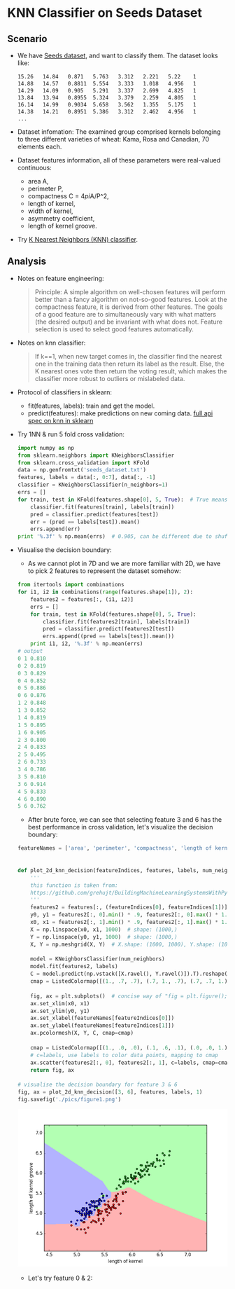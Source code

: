 # KNN Classifier on Seeds Dataset

## Scenario
- We have [Seeds dataset](https://archive.ics.uci.edu/ml/datasets/seeds), and want to classify them. The dataset looks like:

    ```
    15.26   14.84   0.871   5.763   3.312   2.221   5.22    1
    14.88   14.57   0.8811  5.554   3.333   1.018   4.956   1
    14.29   14.09   0.905   5.291   3.337   2.699   4.825   1
    13.84   13.94   0.8955  5.324   3.379   2.259   4.805   1
    16.14   14.99   0.9034  5.658   3.562   1.355   5.175   1
    14.38   14.21   0.8951  5.386   3.312   2.462   4.956   1
    ...
    ```

- Dataset infomation: The examined group comprised kernels belonging to three different varieties of wheat: Kama, Rosa and Canadian, 70 elements each.
- Dataset features information, all of these parameters were real-valued continuous:
    + area A,
    + perimeter P, 
    + compactness C = 4*pi*A/P^2, 
    + length of kernel, 
    + width of kernel, 
    + asymmetry coefficient,
    + length of kernel groove. 
- Try [K Nearest Neighbors (KNN) classifier](http://en.wikipedia.org/wiki/K-nearest_neighbor_algorithm).

## Analysis
- Notes on feature engineering: 

    > Principle: A simple algorithm on well-chosen features will perform better than a fancy algorithm on not-so-good features.
    > Look at the compactness feature, it is derived from other features.
    > The goals of a good feature are to simultaneously vary with what matters (the desired output) and be invariant with what does not.
    > Feature selection is used to select good features automatically.
    
- Notes on knn classifier:

    > If k==1, when new target comes in, the classifier find the nearest one in the training data then return its label as the result.
    > Else, the K nearest ones vote then return the voting result, which makes the classifier more robust to outliers or mislabeled data.

- Protocol of classifiers in sklearn:
    + fit(features, labels): train and get the model.
    + predict(features): make predictions on new coming data.
    [full api spec on knn in sklearn](http://scikit-learn.org/stable/modules/generated/sklearn.neighbors.KNeighborsClassifier.html)

- Try 1NN & run 5 fold cross validation:

    ```python
    import numpy as np
    from sklearn.neighbors import KNeighborsClassifier
    from sklearn.cross_validation import KFold
    data = np.genfromtxt('seeds_dataset.txt')
    features, labels = data[:, 0:7], data[:, -1]
    classifier = KNeighborsClassifier(n_neighbors=1)
    errs = []
    for train, test in KFold(features.shape[0], 5, True):  # True means we need shuffle the data
        classifier.fit(features[train], labels[train])
        pred = classifier.predict(features[test])
        err = (pred == labels[test]).mean()
        errs.append(err)
    print '%.3f' % np.mean(errs)  # 0.905, can be different due to shuffle
    ```

- Visualise the decision boundary:
    + As we cannot plot in 7D and we are more familiar with 2D, we have to pick 2 features to represent the dataset somehow:

    ```python
    from itertools import combinations
    for i1, i2 in combinations(range(features.shape[1]), 2):
        features2 = features[:, (i1, i2)]
        errs = []
        for train, test in KFold(features.shape[0], 5, True):
            classifier.fit(features2[train], labels[train])
            pred = classifier.predict(features2[test])
            errs.append((pred == labels[test]).mean())
        print i1, i2, '%.3f' % np.mean(errs)
    # output
    0 1 0.810
    0 2 0.819
    0 3 0.829
    0 4 0.852
    0 5 0.886
    0 6 0.876
    1 2 0.848
    1 3 0.852
    1 4 0.819
    1 5 0.895
    1 6 0.905
    2 3 0.800
    2 4 0.833
    2 5 0.495
    2 6 0.733
    3 4 0.786
    3 5 0.810
    3 6 0.914
    4 5 0.833
    4 6 0.890
    5 6 0.762
    ```
    
    + After brute force, we can see that selecting feature 3 and 6 has the best performance in cross validation, let's visualize the decision boundary:

    ```python
    featureNames = ['area', 'perimeter', 'compactness', 'length of kernel', 'width of kernel', 'asymmetry coefficient', 'length of kernel groove']


    def plot_2d_knn_decision(featureIndices, features, labels, num_neighbors=1):
        '''
        this function is taken from:
        https://github.com/grehujt/BuildingMachineLearningSystemsWithPython/blob/master/ch02/figure4_5_sklearn.py
        '''
        features2 = features[:, (featureIndices[0], featureIndices[1])]
        y0, y1 = features2[:, 0].min() * .9, features2[:, 0].max() * 1.1
        x0, x1 = features2[:, 1].min() * .9, features2[:, 1].max() * 1.1
        X = np.linspace(x0, x1, 1000)  # shape: (1000,)
        Y = np.linspace(y0, y1, 1000)  # shape: (1000,)
        X, Y = np.meshgrid(X, Y)  # X.shape: (1000, 1000), Y.shape: (1000, 1000)

        model = KNeighborsClassifier(num_neighbors)
        model.fit(features2, labels)
        C = model.predict(np.vstack([X.ravel(), Y.ravel()]).T).reshape(X.shape)
        cmap = ListedColormap([(1., .7, .7), (.7, 1., .7), (.7, .7, 1.)])

        fig, ax = plt.subplots()  # concise way of "fig = plt.figure(); ax = fig.add_subplot(111)"
        ax.set_xlim(x0, x1)
        ax.set_ylim(y0, y1)
        ax.set_xlabel(featureNames[featureIndices[0]])
        ax.set_ylabel(featureNames[featureIndices[1]])
        ax.pcolormesh(X, Y, C, cmap=cmap)

        cmap = ListedColormap([(1., .0, .0), (.1, .6, .1), (.0, .0, 1.)])
        # c=labels, use labels to color data points, mapping to cmap
        ax.scatter(features2[:, 0], features2[:, 1], c=labels, cmap=cmap)
        return fig, ax

    # visualise the decision boundary for feature 3 & 6
    fig, ax = plot_2d_knn_decision([3, 6], features, labels, 1)
    fig.savefig('./pics/figure1.png')
    ```

    ![png](./pics/figure1.png)

    + Let's try feature 0 & 2:


